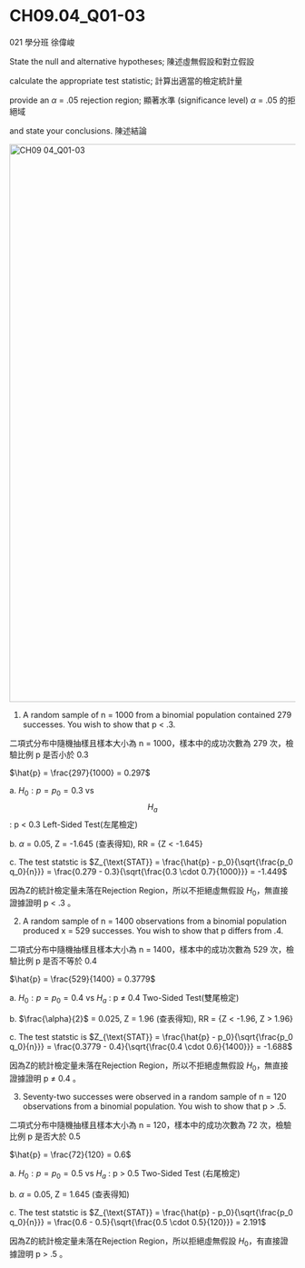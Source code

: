 # CH09.04_Q01-03 #
021 學分班 徐偉峻

State the null and alternative hypotheses; 陳述虛無假設和對立假設

calculate the appropriate test statistic; 計算出適當的檢定統計量

provide an $\alpha$ = .05 rejection region; 顯著水準 (significance level) $\alpha$ = .05 的拒絕域

and state your conclusions. 陳述結論

<img width="982" alt="CH09 04_Q01-03" src="https://github.com/user-attachments/assets/47b98e1a-d21a-4c7b-8108-8029900b2164">

1. A random sample of n = 1000 from a binomial population contained 279 successes.
You wish to show that p < .3.

二項式分布中隨機抽樣且樣本大小為 n = 1000，樣本中的成功次數為 279 次，檢驗比例 p 是否小於 0.3

$\hat{p} = \frac{297}{1000} = 0.297$

a. $H_0 : p = p_{0} = 0.3$ vs $$H_a$$ : p < 0.3 Left-Sided Test(左尾檢定) 

b. $\alpha$ = 0.05, Z = -1.645 (查表得知), RR = {Z < -1.645}

c. The test statstic is $Z_{\text{STAT}} = \frac{\hat{p} - p_0}{\sqrt{\frac{p_0 q_0}{n}}} = \frac{0.279 - 0.3}{\sqrt{\frac{0.3 \cdot 0.7}{1000}}} = -1.449$     

因為Z的統計檢定量未落在Rejection Region，所以不拒絕虛無假設 $H_{0}$，無直接證據證明 p < .3 。   


2. A random sample of n = 1400 observations from a binomial population produced x = 529 successes.
You wish to show that p differs from .4.

二項式分布中隨機抽樣且樣本大小為 n = 1400，樣本中的成功次數為 529 次，檢驗比例 p 是否不等於 0.4

$\hat{p} = \frac{529}{1400} = 0.3779$

a. $H_0 : p = p_{0} = 0.4$ vs $H_a$ : p $\ne$ 0.4 Two-Sided Test(雙尾檢定)

b. $\frac{\alpha}{2}$ = 0.025, Z = 1.96 (查表得知), RR = {Z < -1.96, Z > 1.96}

c. The test statstic is $Z_{\text{STAT}} = \frac{\hat{p} - p_0}{\sqrt{\frac{p_0 q_0}{n}}} = \frac{0.3779 - 0.4}{\sqrt{\frac{0.4 \cdot 0.6}{1400}}} = -1.688$ 

因為Z的統計檢定量未落在Rejection Region，所以不拒絕虛無假設 $H_{0}$，無直接證據證明 p $\ne$ 0.4 。  


3. Seventy-two successes were observed in a random sample of n = 120 observations from a binomial population.
You wish to show that p > .5.

二項式分布中隨機抽樣且樣本大小為 n = 120，樣本中的成功次數為 72 次，檢驗比例 p 是否大於 0.5

$\hat{p} = \frac{72}{120} = 0.6$

a. $H_0 : p = p_{0} = 0.5$ vs $H_a$ : p > 0.5 Two-Sided Test (右尾檢定)

b. $\alpha$ = 0.05, Z = 1.645 (查表得知) 

c. The test statstic is $Z_{\text{STAT}} = \frac{\hat{p} - p_0}{\sqrt{\frac{p_0 q_0}{n}}} = \frac{0.6 - 0.5}{\sqrt{\frac{0.5 \cdot 0.5}{120}}} = 2.191$     

因為Z的統計檢定量未落在Rejection Region，所以拒絕虛無假設 $H_{0}$，有直接證據證明 p > .5 。 

